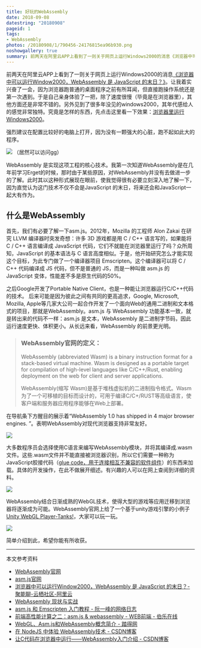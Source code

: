 ```yaml
---
title: 好玩的WebAssembly
date: 2018-09-08
datestring: "20180908"
pageid: 1
tags: 
- WebAssembly
photos: /20180908/1/790456-24176815ea96b930.png
noshowgallery: true
summary: 前两天在阿里云APP上看到了一则关于网页上运行Windows2000的消息《浏览器中可以运行Window2000，WebAssembly 是 JavaScript 的末日？》。让我着实兴奋了一会，因为浏览器跑普通的桌面程序之前有所耳闻，但直接跑操作系统还是第一次遇到。于是自己亲身体验了一把……
---
```


前两天在阿里云APP上看到了一则关于网页上运行Windows2000的消息[《浏览器中可以运行Window2000，WebAssembly 是 JavaScript 的末日？》](https://yq.aliyun.com/roundtable/289191)。让我着实兴奋了一会，因为浏览器跑普通的桌面程序之前有所耳闻，但直接跑操作系统还是第一次遇到。于是自己亲身体验了一把，除了速度很慢（毕竟是在浏览器里），其他方面还是非常不错的。另外见到了很多年没见的windows2000，其年代感给人的感觉非常独特。究竟是怎样的东西，先点击这里看一下效果：[浏览器里运行Windows2000](https://bellard.org/jslinux/vm.html?url=https://bellard.org/jslinux/win2k.cfg&mem=192&graphic=1&w=1024&h=768)。

强烈建议在配置比较好的电脑上打开，因为没有一颗强大的心脏，跑不起如此大的程序。

![](790456-35c392ae1b060793.png)
（居然可以访问gg）


WebAssembly 是实现这项工程的核心技术。我第一次知道WebAssembly是在几年前学习Erget的时候，那时由于某些原因，对WebAssembly并没有去做进一步的了解。此时其以这种形式展现在眼前，使我觉得很有必要立刻深入地了解一下，因为直觉认为这门技术不仅不会是JavaScript 的末日，将来还会和JavaScript一起大有作为。


## 什么是WebAssembly
首先，我们有必要了解一下asm.js。2012年，Mozilla 的工程师 Alon Zakai 在研究 LLVM 编译器时突发奇想：许多 3D 游戏都是用 C / C++ 语言写的，如果能将 C / C++ 语言编译成 JavaScript 代码，它们不就能在浏览器里运行了吗？众所周知，JavaScript 的基本语法与 C 语言高度相似。于是，他开始研究怎么才能实现这个目标，为此专门做了一个编译器项目 Emscripten。这个编译器可以将 C / C++ 代码编译成 JS 代码，但不是普通的 JS，而是一种叫做 asm.js 的 JavaScript 变体，性能差不多是原生代码的50%。

之后Google开发了Portable Native Client，也是一种能让浏览器运行C/C++代码的技术。 后来可能是因为彼此之间有共同的更高追求，Google, Microsoft, Mozilla, Apple等几家大公司一起合作开发了一个面向Web的通用二进制和文本格式的项目，那就是WebAssembly。asm.js 与 WebAssembly 功能基本一致，就是转出来的代码不一样：asm.js 是文本，WebAssembly 是二进制字节码，因此运行速度更快、体积更小。从长远来看，WebAssembly 的前景更光明。

> ### WebAssembly官网的定义：
> WebAssembly (abbreviated Wasm) is a binary instruction format for a stack-based virtual machine. Wasm is designed as a portable target for compilation of high-level languages like C/C++/Rust, enabling deployment on the web for client and server applications.
> 
>WebAssembly(缩写 Wasm)是基于堆栈虚拟机的二进制指令格式。Wasm为了一个可移植的目标而设计的，可用于编译C/C+/RUST等高级语言，使客户端和服务器应用程序能够在Web上部署。

在导航条下方醒目的展示着“WebAssembly 1.0 has shipped in 4 major browser engines. ”。表明WebAssembly对现代浏览器支持非常友好。

![](790456-2349233a4b0ddc12.png)


大多数程序员会选择使用C语言来编写WebAssembly模块，并将其编译成.wasm文件。这些.wasm文件并不能直接被浏览器识别，所以它们需要一种称为JavaScript胶接代码（[glue code，用于连接相互不兼容的软件组件](http://whatis.techtarget.com/definition/glue-code)）的东西来加载。具体的开发操作，在此不做展开细述。有兴趣的人可以在网上查阅到详细的资料。

![](790456-54bba723afdcc944.jpg)


WebAssembly结合日渐成熟的WebGL技术，使得大型的游戏等应用迁移到浏览器将逐渐成为可能。WebAssembly官网上给了一个基于unity游戏引擎的小例子[Unity WebGL Player-Tanks!](https://webassembly.org/demo/Tanks/)，大家可以玩一玩。


![](790456-24176815ea96b930.png)


简单介绍到此，希望你能有所收获。

---

本文参考资料

+ [WebAssembly官网](https://webassembly.org/)
+ [asm.js官网](http://asmjs.org/)
+ [浏览器中可以运行Window2000，WebAssembly 是 JavaScript 的末日？-聚能聊-云栖社区-阿里云](https://yq.aliyun.com/roundtable/289191)
+ [WebAssembly 现状与实战](https://www.ibm.com/developerworks/cn/web/wa-lo-webassembly-status-and-reality/index.html)
+ [asm.js 和 Emscripten 入门教程 - 阮一峰的网络日志](http://www.ruanyifeng.com/blog/2017/09/asmjs_emscripten.html)
+ [前端高性能计算之二：asm.js & webassembly - WEB前端 - 伯乐在线](http://web.jobbole.com/92796/)
+ [WebGL、Asm.js和WebAssembly概念简介 - 踏得网](http://www.techbrood.com/zh/news/webgl/webgl%E3%80%81asm_js%E5%92%8Cwebassembly%E6%A6%82%E5%BF%B5%E7%AE%80%E4%BB%8B.html)
+ [在 NodeJS 中体验 WebAssembly技术 - CSDN博客](https://blog.csdn.net/cengjingcanghai123/article/details/63251485)
+ [让C代码在浏览器中运行——WebAssembly入门介绍 - CSDN博客](https://blog.csdn.net/sinat_32582203/article/details/73355211)
